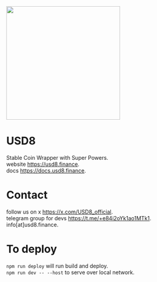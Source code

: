 <img src="https://usd8.finance/assets/logo.png" width="300px" />
<br/>

# USD8     
Stable Coin Wrapper with Super Powers.    
website https://usd8.finance.   
docs https://docs.usd8.finance.   

# Contact
follow us on x https://x.com/USD8_official.   
telegram group for devs https://t.me/+e84i2oYk1ao1MTk1.   
info[at]usd8.finance.   


# To deploy
`npm run deploy` will run build and deploy.    
`npm run dev -- --host` to serve over local network.    